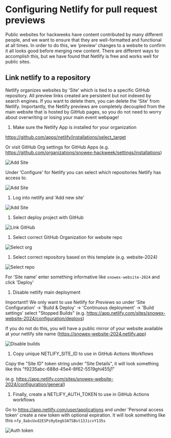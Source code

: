 # Configuring Netlify for pull request previews

Public websites for hackweeks have content contributed by many different people, and we want to ensure that they are well-formatted and functional at all times. In order to do this, we ‘preview’ changes to a website to confirm it all looks good before merging new content. There are different ways to accomplish this, but we have found that Netlify is free and works well for public sites. 

## Link netlify to a repository

Netlify organizes websites by 'Site' which is tied to a specific GitHub repository. All preview links created are persistent but not indexed by search engines. If you want to delete them, you can delete the 'Site' from Netlify. Importantly, the Netlify previews are completely decoupled from the main website that is hosted by GitHub pages, so you do not need to worry about overwriting or losing your main event webpage!

1. Make sure the Netlify App is installed for your organization

https://github.com/apps/netlify/installations/select_target

Or visit GitHub Org settings for GitHub Apps (e.g. https://github.com/organizations/snowex-hackweek/settings/installations)

![Add Site](./images/netlify-install-github-app.png)

Under 'Configure' for Netlify you can select which repositories Netlify has access to. 

![Add Site](./images/netlify-repo-access.png)

1. Log into netlify and 'Add new site'

![Add Site](./images/netlify-addsite.png)

1. Select deploy project with GitHub

![Link GitHub](./images/netlify-link-github.png)

1. Select correct GitHub Organization for website repo

![Select org](./images/netlify-select-org.png)

1. Select correct repository based on this template (e.g. website-2024)

![Select repo](./images/netlify-select-repo.png)

For 'Site name' enter something informative like `snowex-website-2024` and click 'Deploy'

1. Disable netlify main deployment

Important!! We only want to use Netlify for *Previews* so under 'Site Configuration' -> 'Build & Deploy' -> 'Continuous deployment' -> 'Build settings' select "Stopped Builds"
(e.g. https://app.netlify.com/sites/snowex-website-2024/configuration/deploys)

If you do not do this, you will have a public mirror of your website available at your netlify site name (https://snowex-website-2024.netlify.app)

![Disable builds](./images/netlify-stop-builds.png)

1. Copy unique NETLIFY_SITE_ID to use in GitHub Actions Workflows

Copy the "Site ID" token string under "Site Details", it will look something like this "f9235abc-688d-45e4-8f62-5519ghi455j1"

(e.g. https://app.netlify.com/sites/snowex-website-2024/configuration/general)

1. Finally, create a NETLIFY_AUTH_TOKEN to use in GitHub Actions workflows

Go to https://app.netlify.com/user/applications and under 'Personal access token' create a new token with optional expiration. It will look something like this `nfp_8abcUxd2ESPs9yEegb3ATSBst13JicvY135s`

![Auth token](./images/netlify-auth-token.png)